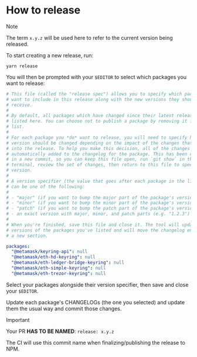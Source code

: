# How to release

> [!NOTE]
> The term `x.y.z` will be used here to refer to the current version being released.

To start creating a new release, run:

```shell
yarn release
```

You will then be prompted with your `$EDITOR` to select which packages you want to release:

<!-- prettier-ignore -->
```yml
# This file (called the "release spec") allows you to specify which packages you
# want to include in this release along with the new versions they should
# receive.
#
# By default, all packages which have changed since their latest release are
# listed here. You can choose not to publish a package by removing it from this
# list.
#
# For each package you *do* want to release, you will need to specify how that
# version should be changed depending on the impact of the changes that will go
# into the release. To help you make this decision, all of the changes have been
# automatically added to the changelog for the package. This has been done
# in a new commit, so you can keep this file open, run `git show` in the
# terminal, review the set of changes, then return to this file to specify the
# version.
#
# A version specifier (the value that goes after each package in the list below)
# can be one of the following:
#
# - "major" (if you want to bump the major part of the package's version)
# - "minor" (if you want to bump the minor part of the package's version)
# - "patch" (if you want to bump the patch part of the package's version)
# - an exact version with major, minor, and patch parts (e.g. "1.2.3")
#
# When you're finished, save this file and close it. The tool will update the
# versions of the packages you've listed and will move the changelog entries to
# a new section.

packages:
  "@metamask/keyring-api": null
  "@metamask/eth-hd-keyring": null
  "@metamask/eth-ledger-bridge-keyring": null
  "@metamask/eth-simple-keyring": null
  "@metamask/eth-trezor-keyring": null
```

Select your packages alongside their version specifier, then save and close your `$EDITOR`.

Update each package's CHANGELOGs (the one you selected) and update them the usual
way and commit those changes.

> [!IMPORTANT]
> Your PR **HAS TO BE NAMED**: `release: x.y.z`
>
> The CI will use this commit name when finalizing/publishing the release to NPM.
